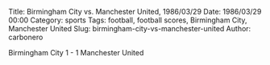 Title: Birmingham City vs. Manchester United, 1986/03/29
Date: 1986/03/29 00:00
Category: sports
Tags: football, football scores, Birmingham City, Manchester United
Slug: birmingham-city-vs-manchester-united
Author: carbonero


Birmingham City 1 - 1 Manchester United
